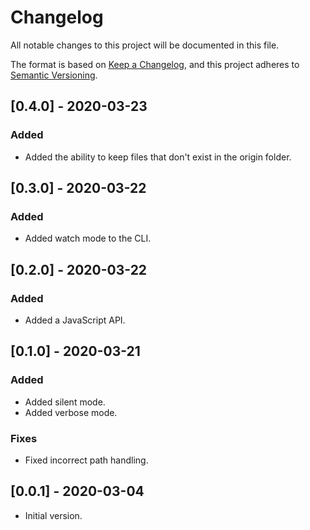 # Changelog

All notable changes to this project will be documented in this file.

The format is based on [Keep a Changelog](https://keepachangelog.com/en/1.0.0/),
and this project adheres to [Semantic Versioning](https://semver.org/spec/v2.0.0.html).

## [0.4.0] - 2020-03-23

### Added

- Added the ability to keep files that don't exist in the origin folder.

## [0.3.0] - 2020-03-22

### Added

- Added watch mode to the CLI.

## [0.2.0] - 2020-03-22

### Added

- Added a JavaScript API.

## [0.1.0] - 2020-03-21

### Added

- Added silent mode.
- Added verbose mode.

### Fixes

- Fixed incorrect path handling.

## [0.0.1] - 2020-03-04

- Initial version.
